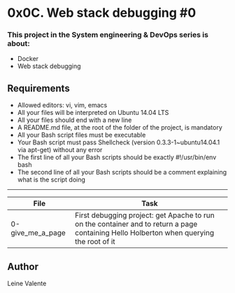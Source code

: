 # 0x0C. Web stack debugging #0

### This project in the System engineering & DevOps series is about:

 * Docker
 * Web stack debugging

## Requirements

 * Allowed editors: vi, vim, emacs
 * All your files will be interpreted on Ubuntu 14.04 LTS
 * All your files should end with a new line
 * A README.md file, at the root of the folder of the project, is mandatory
 * All your Bash script files must be executable
 * Your Bash script must pass Shellcheck (version 0.3.3-1~ubuntu14.04.1 via apt-get) without any error
 * The first line of all your Bash scripts should be exactly #!/usr/bin/env bash
 * The second line of all your Bash scripts should be a comment explaining what is the script doing

---
File|Task
---|---
0-give_me_a_page | First debugging project: get Apache to run on the container and to return a page containing Hello Holberton when querying the root of it

## Author
Leine Valente